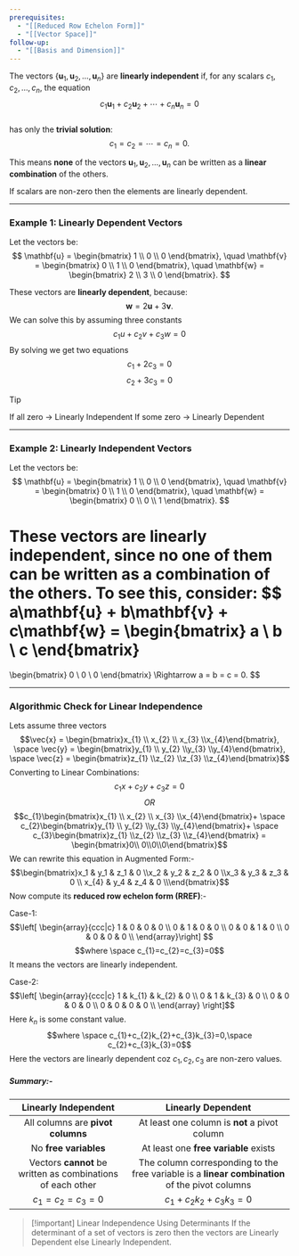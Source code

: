 ```yaml
---
prerequisites:
  - "[[Reduced Row Echelon Form]]"
  - "[[Vector Space]]"
follow-up:
  - "[[Basis and Dimension]]"
---
```


The vectors $\{\mathbf{u}_1, \mathbf{u}_2, \ldots, \mathbf{u}_n\}$ are **linearly independent** if, for any scalars $c_1, c_2, \ldots, c_n$, the equation  
$$
c_1\mathbf{u}_1 + c_2\mathbf{u}_2 + \cdots + c_n\mathbf{u}_n = 0
$$  
has only the **trivial solution**:  
$$
c_1 = c_2 = \cdots = c_n = 0.
$$

This means **none** of the vectors $\mathbf{u}_1, \mathbf{u}_2, \ldots, \mathbf{u}_n$ can be written as a **linear combination** of the others.

If scalars are non-zero then the elements are linearly dependent.

---

### Example 1: Linearly Dependent Vectors

Let the vectors be:
$$
\mathbf{u} = 
\begin{bmatrix}
1 \\
0 \\
0
\end{bmatrix}, \quad
\mathbf{v} = 
\begin{bmatrix}
0 \\
1 \\
0
\end{bmatrix}, \quad
\mathbf{w} = 
\begin{bmatrix}
2 \\
3 \\
0
\end{bmatrix}.
$$

These vectors are **linearly dependent**, because:  
$$
\mathbf{w} = 2\mathbf{u} + 3\mathbf{v}.
$$
We can solve this by assuming three constants$$ c_{1}u + c_{2}v + c_{3}w = 0 $$
By solving we get two equations $$c_{1}+2c_{3}=0$$$$c_{2} + 3c_{3}= 0$$

> [!tip] 
> If all zero -> Linearly Independent
> If some zero -> Linearly Dependent

---

### Example 2: Linearly Independent Vectors

Let the vectors be:
$$
\mathbf{u} = 
\begin{bmatrix}
1 \\
0 \\
0
\end{bmatrix}, \quad
\mathbf{v} = 
\begin{bmatrix}
0 \\
1 \\
0
\end{bmatrix}, \quad
\mathbf{w} = 
\begin{bmatrix}
0 \\
0 \\
1
\end{bmatrix}.
$$

These vectors are **linearly independent**, since no one of them can be written as a combination of the others. To see this, consider:
$$
a\mathbf{u} + b\mathbf{v} + c\mathbf{w} =
\begin{bmatrix}
a \\
b \\
c
\end{bmatrix}
= 
\begin{bmatrix}
0 \\
0 \\
0
\end{bmatrix}
\Rightarrow a = b = c = 0.
$$

---

### Algorithmic Check for Linear Independence

Lets assume three vectors 
$$\vec{x} = \begin{bmatrix}x_{1} \\ x_{2} \\ x_{3} \\x_{4}\end{bmatrix}, \space
\vec{y} = \begin{bmatrix}y_{1} \\ y_{2} \\y_{3} \\y_{4}\end{bmatrix}, \space
\vec{z} = \begin{bmatrix}z_{1} \\z_{2} \\z_{3} \\z_{4}\end{bmatrix}$$
Converting to Linear Combinations:
$$c_{1}x+c_{2}y+c_{3}z = 0$$
$$OR$$
$$c_{1}\begin{bmatrix}x_{1} \\ x_{2} \\ x_{3} \\x_{4}\end{bmatrix}+ \space
c_{2}\begin{bmatrix}y_{1} \\ y_{2} \\y_{3} \\y_{4}\end{bmatrix}+ \space
c_{3}\begin{bmatrix}z_{1} \\z_{2} \\z_{3} \\z_{4}\end{bmatrix} = 
\begin{bmatrix}0\\ 0\\0\\0\end{bmatrix}$$
We can rewrite this equation in Augmented Form:-
$$\begin{bmatrix}x_1 & y_1 & z_1 & 0 \\x_2 & y_2 & z_2 & 0 \\x_3 & y_3 & z_3 & 0 \\
x_{4} & y_4 & z_4 & 0 \\\end{bmatrix}$$
Now compute its **reduced row echelon form (RREF)**:-

Case-1:
$$\left[
\begin{array}{ccc|c}
1 & 0 & 0 & 0 \\
0 & 1 & 0 & 0 \\
0 & 0 & 1 & 0 \\
0 & 0 & 0 & 0 \\
\end{array}\right]
$$
$$where \space  c_{1}=c_{2}=c_{3}=0$$
It means the vectors are linearly independent.

Case-2: $$\left[
\begin{array}{ccc|c}
1 & k_{1} & k_{2} & 0 \\
0 & 1 & k_{3} & 0 \\
0 & 0 & 0 & 0 \\
0 & 0 & 0 & 0 \\
\end{array}
\right]$$
Here $k_{n}$ is some constant value.
$$where \space c_{1}+c_{2}k_{2}+c_{3}k_{3}=0,\space c_{2}+c_{3}k_{3}=0$$
Here the vectors are linearly dependent coz $c_{1},c_{2},c_{3}$ are non-zero values.

##### Summary:-

|                    Linearly Independent                     |                                       Linearly Dependent                                       |
| :---------------------------------------------------------: | :--------------------------------------------------------------------------------------------: |
|              All columns are **pivot columns**              |                         At least one column is **not** a pivot column                          |
|                    No **free variables**                    |                             At least one **free variable** exists                              |
| Vectors **cannot** be written as combinations of each other | The column corresponding to the free variable is a **linear combination** of the pivot columns |
|                    $c_{1}=c_{2}=c_{3}=0$                    |                                $c_{1}+c_{2}k_{2}+c_{3}k_{3}=0$                                 |

> [!important] Linear Independence Using Determinants
> If the determinant of a set of vectors is zero then the vectors are Linearly Dependent else Linearly Independent.
